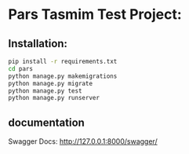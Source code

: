 # Pars Tasmim Test Project:

## Installation:

```bash
pip install -r requirements.txt
cd pars
python manage.py makemigrations
python manage.py migrate
python manage.py test
python manage.py runserver
```

## documentation
Swagger Docs: http://127.0.0.1:8000/swagger/